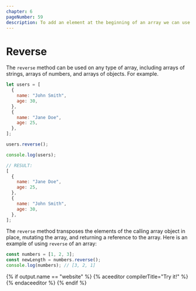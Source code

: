 ```yaml
---
chapter: 6
pageNumber: 59
description: To add an element at the beginning of an array we can use the reverse method. It modifies the original array and return the new array length.
---
```


# Reverse

The `reverse` method can be used on any type of array, including arrays of strings, arrays of numbers, and arrays of objects. For example.

```javascript
let users = [
  {
    name: "John Smith",
    age: 30,
  },
  {
    name: "Jane Doe",
    age: 25,
  },
];

users.reverse();

console.log(users);

// RESULT:
[
  {
    name: "Jane Doe",
    age: 25,
  },
  {
    name: "John Smith",
    age: 30,
  },
];
```

The `reverse` method transposes the elements of the calling array object in place, mutating the array, and returning a reference to the array.
Here is an example of using `reverse` of an array:

```javascript
const numbers = [1, 2, 3];
const newLength = numbers.reverse();
console.log(numbers); // [3, 2, 1]
```

{% if output.name == "website" %}
{% aceeditor compilerTitle="Try it!" %}
{% endaceeditor %}
{% endif %}
